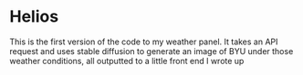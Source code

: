 # Helios


This is the first version of the code to my weather panel. It takes an API request and uses stable diffusion to generate an image of BYU under those weather conditions, all outputted to a little front end I wrote up
